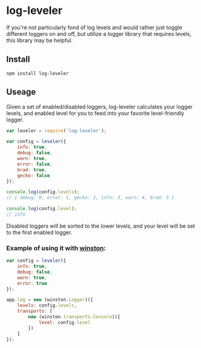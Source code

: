 log-leveler
================

If you're not particularly fond of log levels and would rather just toggle different loggers on and off, but utilize a logger library that requires levels, this library may be helpful.

## Install

```
npm install log-leveler
```

## Useage

Given a set of enabled/disabled loggers, log-leveler calculates your logger levels, and enabled level for you to feed into your favorite level-friendly logger.

```javascript
var leveler = require('log-leveler');

var config = leveler({
    info: true,
    debug: false,
    warn: true,
    error: false,
    brad: true,
    gecko: false
});

console.log(config.levels);
// { debug: 0, error: 1, gecko: 2, info: 3, warn: 4, brad: 5 }

console.log(config.level);
// info
```

Disabled loggers will be sorted to the lower levels, and your level will be set to the first enabled logger.


### Example of using it with [winston](https://github.com/flatiron/winston):

```javascript
var config = leveler({
    info: true,
    debug: false,
    warn: true,
    error: true
});

app.log = new (winston.Logger)({
	levels: config.levels,
	transports: [
		new (winston.transports.Console)({
			level: config.level
		})
	]
});
```
